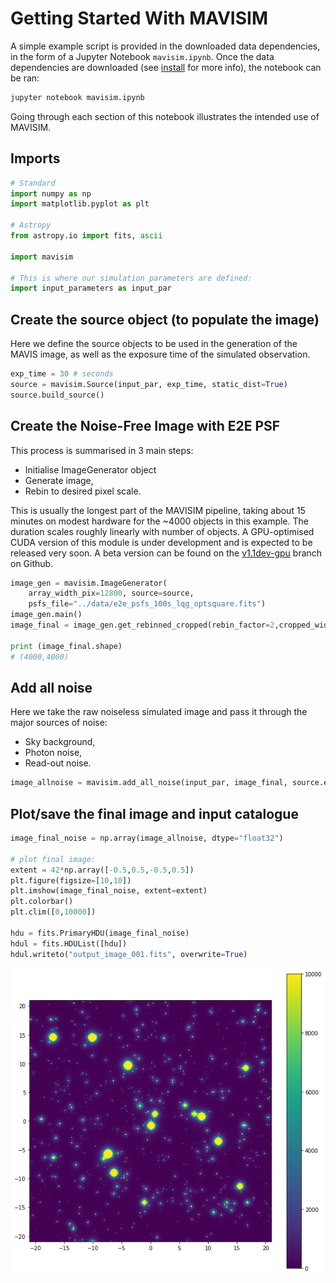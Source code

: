 # Getting Started With MAVISIM

A simple example script is provided in the downloaded data dependencies, in the form of a Jupyter Notebook `mavisim.ipynb`. Once the data dependencies are downloaded (see [install](install.md) for more info), the notebook can be ran:
```bash
jupyter notebook mavisim.ipynb
```
Going through each section of this notebook illustrates the intended use of MAVISIM.

## Imports
```python
# Standard
import numpy as np
import matplotlib.pyplot as plt

# Astropy
from astropy.io import fits, ascii

import mavisim

# This is where our simulation parameters are defined:
import input_parameters as input_par
```

## Create the source object (to populate the image)
Here we define the source objects to be used in the generation of the MAVIS image, as well as the exposure time of the simulated observation.
```python
exp_time = 30 # seconds
source = mavisim.Source(input_par, exp_time, static_dist=True)
source.build_source()
```

## Create the Noise-Free Image with E2E PSF
This process is summarised in 3 main steps:

- Initialise ImageGenerator object
- Generate image,
- Rebin to desired pixel scale.


This is usually the longest part of the MAVISIM pipeline, taking about 15 minutes on modest hardware for the ~4000 objects in this example. The duration scales roughly linearly with number of objects. A GPU-optimised CUDA version of this module is under development and is expected to be released very soon. A beta version can be found on the [v1.1dev-gpu](https://github.com/smonty93/MAVISIM/tree/v1.1dev-gpu) branch on Github.

```python
image_gen = mavisim.ImageGenerator(
    array_width_pix=12800, source=source,
    psfs_file="../data/e2e_psfs_100s_lqg_optsquare.fits")
image_gen.main()
image_final = image_gen.get_rebinned_cropped(rebin_factor=2,cropped_width_as=30.0)

print (image_final.shape)
# (4000,4000)
```

## Add all noise
Here we take the raw noiseless simulated image and pass it through the major sources of noise:
- Sky background,
- Photon noise,
- Read-out noise.

```python
image_allnoise = mavisim.add_all_noise(input_par, image_final, source.exp_time)
```

## Plot/save the final image and input catalogue
```python
image_final_noise = np.array(image_allnoise, dtype="float32")

# plot final image:
extent = 42*np.array([-0.5,0.5,-0.5,0.5])
plt.figure(figsize=[10,10])
plt.imshow(image_final_noise, extent=extent)
plt.colorbar()
plt.clim([0,10000])

hdu = fits.PrimaryHDU(image_final_noise)
hdul = fits.HDUList([hdu])
hdul.writeto("output_image_001.fits", overwrite=True)
```

![png](output_13_0.png)
